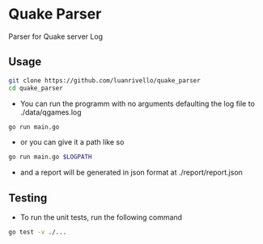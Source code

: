 # Quake Parser
 Parser for Quake server Log

## Usage
```bash
git clone https://github.com/luanrivello/quake_parser
cd quake_parser
```
- You can run the programm with no arguments defaulting the log file to ./data/qgames.log
```bash
go run main.go
```
- or you can give it a path like so
```bash
go run main.go $LOGPATH
```
- and a report will be generated in json format at ./report/report.json

## Testing
- To run the unit tests, run the following command
```bash
go test -v ./...
```